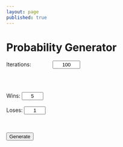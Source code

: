 ```yaml
---
layout: page
published: true
---
```


<h1>Probability Generator</h1>

Iterations: <input id="iterations" value=100 size=6 style="text-align:center;margin-left:4em;"/>

<br>
</br>


Wins: <input id="wins" size=4 value=5 style="text-align:center;"/><br>  
Loses: <input id="loses" size=4 value=1 style="text-align:center;">
<br>    
</br>

<button onclick="generateProbability()">Generate</button>
<br>
</br>

<div id=output></div>


<script>

function probability(win=5, lose=1, iterations=100){
	var total = [...Array(win)].map(_ => "Win").concat([...Array(lose)].map(_ => "Lose"));
	var countNum = [];

	for (var i = 1; i <= iterations; i++){
		var counter = ["Win"];
		while (total[Math.floor(Math.random() * total.length)] != "Win"){
			counter.push("Lose");
		}
		countNum.push(counter.length)
		//document.getElementById("output").innerHTML = `It took ${counter.length} iteration(s) to get a win`
	}
	
	const totalSum = countNum.reduce((x, y) => x+y, 0)
	const iterationLength = countNum.length
	const winCount = total.filter(x => x == "Win").length

	document.getElementById("output").innerHTML = `Iterations: ${iterations}` + "<br>" +
	                                              `Total iterations: ${totalSum}` + "<br>" + "<br>" +
												   
												  `Average iterations: ${(totalSum / countNum.length).toFixed(3)}` + "<br>" +
												  `Expected iterations: ${(total.length / winCount).toFixed(3)}` + "<br>" + "<br>" +
												  
												  `Odds: ${(total.filter(x => x == "Win").length * 100 / total.length).toFixed(3)}` + "<br>" + "<br>" +
												   
												  `Maximum: ${Math.max(...countNum)}` + "<br>" +
												  `Minimum: ${Math.min(...countNum)}` + "<br>" +
											      `Range: ${Math.max(...countNum) - Math.min(...countNum)}`
	
	
	

}

function generateProbability(){
	var iterationAmount = parseInt(document.getElementById("iterations").value)
	var winAmount = parseInt(document.getElementById("wins").value)
	var loseAmount = parseInt(document.getElementById("loses").value)
	probability(winAmount, loseAmount, iterationAmount)
}

</script>

